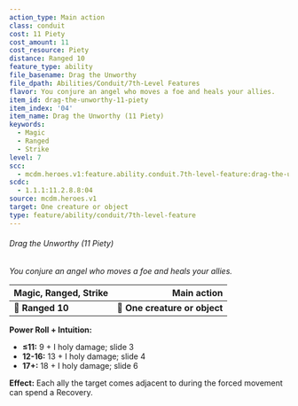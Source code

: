 ```yaml
---
action_type: Main action
class: conduit
cost: 11 Piety
cost_amount: 11
cost_resource: Piety
distance: Ranged 10
feature_type: ability
file_basename: Drag the Unworthy
file_dpath: Abilities/Conduit/7th-Level Features
flavor: You conjure an angel who moves a foe and heals your allies.
item_id: drag-the-unworthy-11-piety
item_index: '04'
item_name: Drag the Unworthy (11 Piety)
keywords:
  - Magic
  - Ranged
  - Strike
level: 7
scc:
  - mcdm.heroes.v1:feature.ability.conduit.7th-level-feature:drag-the-unworthy-11-piety
scdc:
  - 1.1.1:11.2.8.8:04
source: mcdm.heroes.v1
target: One creature or object
type: feature/ability/conduit/7th-level-feature
---
```


###### Drag the Unworthy (11 Piety)

*You conjure an angel who moves a foe and heals your allies.*

| **Magic, Ranged, Strike** |               **Main action** |
| ------------------------- | ----------------------------: |
| **📏 Ranged 10**          | **🎯 One creature or object** |

**Power Roll + Intuition:**

- **≤11:** 9 + I holy damage; slide 3
- **12-16:** 13 + I holy damage; slide 4
- **17+:** 18 + I holy damage; slide 6

**Effect:** Each ally the target comes adjacent to during the forced movement can spend a Recovery.
